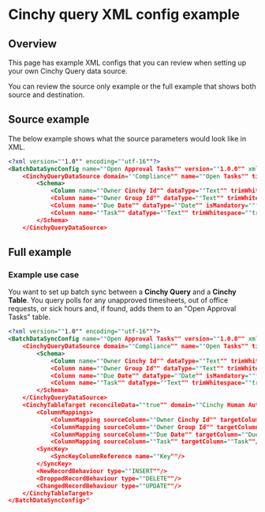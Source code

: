 # Cinchy query XML config example

## Overview

This page has example XML configs that you can review when setting up your own Cinchy Query data source.

You can review the source only example or the full example that shows both source and destination.

## Source example

The below example shows what the source parameters would look like in XML.

```xml
<?xml version=""1.0"" encoding=""utf-16""?>
<BatchDataSyncConfig name=""Open Approval Tasks"" version=""1.0.0"" xmlns=""http://www.cinchy.co"">
    <CinchyQueryDataSource domain=""Compliance"" name=""Open Tasks"" timeout=""120"">
        <Schema>
            <Column name=""Owner Cinchy Id"" dataType=""Text"" trimWhitespace=""true"" isMandatory=""false"" validateData=""false""/>
            <Column name=""Owner Group Id"" dataType=""Text"" trimWhitespace=""true"" isMandatory=""false"" validateData=""false""/>
            <Column name=""Due Date"" dataType=""Date"" isMandatory=""false"" validateData=""false""/>
            <Column name=""Task"" dataType=""Text"" trimWhitespace=""true"" isMandatory=""false"" validateData=""false""/>
        </Schema>
    </CinchyQueryDataSource>
```

## Full example

### Example use case 

You want to set up batch sync between a **Cinchy Query** and a **Cinchy Table**. You query polls for any unapproved timesheets, out of office requests, or sick hours and, if found, adds them to an "Open Approval Tasks" table.

```xml
<?xml version=""1.0"" encoding=""utf-16""?>
<BatchDataSyncConfig name=""Open Approval Tasks"" version=""1.0.0"" xmlns=""http://www.cinchy.co"">
    <CinchyQueryDataSource domain=""Compliance"" name=""Open Tasks"" timeout=""120"">
        <Schema>
            <Column name=""Owner Cinchy Id"" dataType=""Text"" trimWhitespace=""true"" isMandatory=""false"" validateData=""false""/>
            <Column name=""Owner Group Id"" dataType=""Text"" trimWhitespace=""true"" isMandatory=""false"" validateData=""false""/>
            <Column name=""Due Date"" dataType=""Date"" isMandatory=""false"" validateData=""false""/>
            <Column name=""Task"" dataType=""Text"" trimWhitespace=""true"" isMandatory=""false"" validateData=""false""/>
        </Schema>
    </CinchyQueryDataSource>
    <CinchyTableTarget reconcileData=""true"" domain=""Cinchy Human Automation"" table=""Open Approval Tasks"" suppressDuplicateErrors=""false"">
        <ColumnMappings>
            <ColumnMapping sourceColumn=""Owner Cinchy Id"" targetColumn=""Owner"" linkColumn=""Cinchy User Id""/>
            <ColumnMapping sourceColumn=""Owner Group Id"" targetColumn=""Owner Group"" linkColumn=""Cinchy Id""/>
            <ColumnMapping sourceColumn=""Due Date"" targetColumn=""Due Date""/>
            <ColumnMapping sourceColumn=""Task"" targetColumn=""Task""/>
        <SyncKey>
            <SyncKeyColumnReference name=""Key""/>
        </SyncKey>
        <NewRecordBehaviour type=""INSERT""/>
        <DroppedRecordBehaviour type=""DELETE""/>
        <ChangedRecordBehaviour type=""UPDATE""/>
    </CinchyTableTarget>
</BatchDataSyncConfig>"
```

